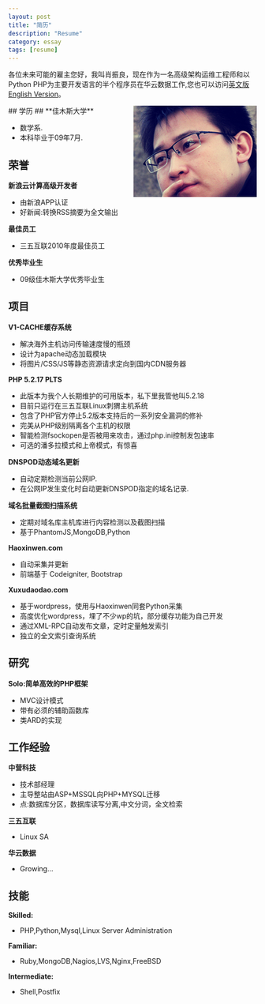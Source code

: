 ```yaml
---
layout: post
title: "简历"
description: "Resume"
category: essay
tags: [resume]
---
```


各位未来可能的雇主您好，我叫肖振良，现在作为一名高级架构运维工程师和以Python PHP为主要开发语言的半个程序员在华云数据工作,您也可以访问[英文版 English Version](/resume/)。

<img src="/assets/images/jsm.png" style="float:right">
## 学历 ##
**佳木斯大学**

* 数学系.
* 本科毕业于09年7月.

## 荣誉 ##
**新浪云计算高级开发者**

* 由新浪APP认证
* 好新闻:转换RSS摘要为全文输出

**最佳员工**

* 三五互联2010年度最佳员工

**优秀毕业生**

* 09级佳木斯大学优秀毕业生

## 项目 ##
**V1-CACHE缓存系统**

* 解决海外主机访问传输速度慢的瓶颈
* 设计为apache动态加载模块
* 将图片/CSS/JS等静态资源请求定向到国内CDN服务器

**PHP 5.2.17 PLTS**

* 此版本为我个人长期维护的可用版本，私下里我管他叫5.2.18
* 目前只运行在三五互联Linux刺猬主机系统
* 包含了PHP官方停止5.2版本支持后的一系列安全漏洞的修补
* 完美从PHP级别隔离各个主机的权限
* 智能检测fsockopen是否被用来攻击，通过php.ini控制发包速率
* 可选的潘多拉模式和上帝模式，有惊喜

**DNSPOD动态域名更新**

* 自动定期检测当前公网IP.
* 在公网IP发生变化时自动更新DNSPOD指定的域名记录.

**域名批量截图扫描系统**

* 定期对域名库主机库进行内容检测以及截图扫描
* 基于PhantomJS,MongoDB,Python

**Haoxinwen.com**

* 自动采集并更新
* 前端基于 Codeigniter, Bootstrap

**Xuxudaodao.com**

* 基于wordpress，使用与Haoxinwen同套Python采集
* 高度优化wordpress，埋了不少wp的坑，部分缓存功能为自己开发
* 通过XML-RPC自动发布文章，定时定量触发索引
* 独立的全文索引查询系统
## 研究 ##
**Solo:简单高效的PHP框架**

* MVC设计模式
* 带有必须的辅助函数库
* 类ARD的实现

## 工作经验 ##
**中营科技**

* 技术部经理
* 主导整站由ASP+MSSQL向PHP+MYSQL迁移
* 点:数据库分区，数据库读写分离,中文分词，全文检索

**三五互联**

* Linux SA

**华云数据**

* Growing...

## 技能 ##
**Skilled:**

* PHP,Python,Mysql,Linux Server Administration

**Familiar:** 

* Ruby,MongoDB,Nagios,LVS,Nginx,FreeBSD

**Intermediate:**

* Shell,Postfix
